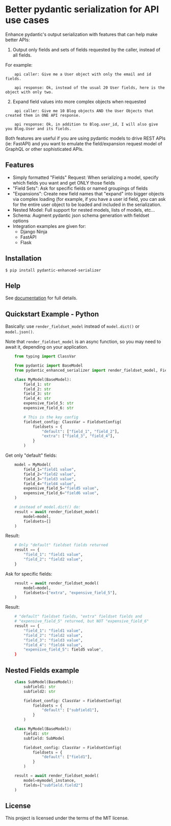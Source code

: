 
# Better pydantic serialization for API use cases

Enhance pydantic's output serialization with features that can help make better APIs:

1) Output only fields and sets of fields requested by the caller, instead of all fields.

For example:

```
    api caller: Give me a User object with only the email and id fields.

    api response: Ok, instead of the usual 20 User fields, here is the object with only two.
```

2) Expand field values into more complex objects when requested

```
    api caller: Give me 10 Blog objects AND the User Objects that created them in ONE API response.

    api response: Ok, in addition to Blog.user_id, I will also give you Blog.User and its fields.
```


Both features are useful if you are using pydantic models to drive
REST APIs (ie: FastAPI) and you want to emulate the field/expansion
request model of GraphQL or other sophisticated APIs.

## Features

* Simply formatted "Fields" Request: When serializing a model, specify which fields you want and get ONLY those fields
* "Field Sets": Ask for specific fields or named groupings of fields
* "Expansions": Create new field names that "expand" into bigger objects via complex loading (for example,
  if you have a user id field, you can ask for the entire user object to be loaded and included
  in the serialization.
* Nested Model: Full support for nested models, lists of models, etc...
* Schema: Augment pydantic json schema generation with fieldset options
* Integration examples are given for:
    - Django Ninja
    - FastAPI
    - Flask

## Installation

```console
$ pip install pydantic-enhanced-serializer
```

## Help


See [documentation](https://github.com/adamsussman/pydantic-enhanced-serializer/tree/main/docs) for full details.

## Quickstart Example - Python

Basically: use `render_fieldset_model` instead of `model.dict()` or `model.json()`.

Note that `render_fieldset_model` is an async function, so you may need
to await it, depending on your application.

```Python
    from typing import ClassVar

    from pydantic import BaseModel
    from pydantic_enhanced_serializer import render_fieldset_model, FieldsetConfig

    class MyModel(BaseModel):
        field_1: str
        field_2: str
        field_3: str
        field_4: str
        expensive_field_5: str
        expensive_field_6: str

        # This is the key config
        fieldset_config: ClassVar = FieldsetConfig(
            fieldsets = {
                "default": ["field_1", "field_2"],
                "extra": ["field_3", "field_4"],
            }
        )
```

Get only "default" fields:

```Python
    model = MyModel(
        field_1="field1 value",
        field_2="field2 value",
        field_3="field3 value",
        field_4="field4 value",
        expensive_field_5="field5 value",
        expensive_field_6="field6 value",
    )

    # instead of model.dict() do:
    result = await render_fieldset_model(
        model=model,
        fieldsets=[]
    )
```

Result:

```Python
    # Only "default" fieldset fields returned
    result == {
        "field_1": "field1 value",
        "field_2": "field2 value",
    }
```

Ask for specific fields:

```Python
    result = await render_fieldset_model(
        model=model,
        fieldsets=["extra", "expensive_field_5"],
    )
```

Result:

```Python
    # "default" fieldset fields, "extra" fieldset fields and
    # "expensive_field_5" returned, but NOT "expensive_field_6"
    result == {
        "field_1": "field1 value",
        "field_2": "field2 value",
        "field_3": "field3 value",
        "field_4": "field4 value",
        "expensive_field_5": field5 value",
    }
```

## Nested Fields example

```Python
    class SubModel(BaseModel):
        subfield1: str
        subfield2: str

        fieldset_config: ClassVar = FieldsetConfig(
            fieldsets = {
                "default": ["subfield1"],
            }
        )

    class MyModel(BaseModel):
        field1: str
        subfield: SubModel

        fieldset_config: ClassVar = FieldsetConfig(
            fieldsets = {
                "default": ["field1"],
            }
        )

    result = await render_fieldset_model(
        model=mymodel_instance,
        fields=["subfield.field2"]
    )
```

## License

This project is licensed under the terms of the MIT license.
